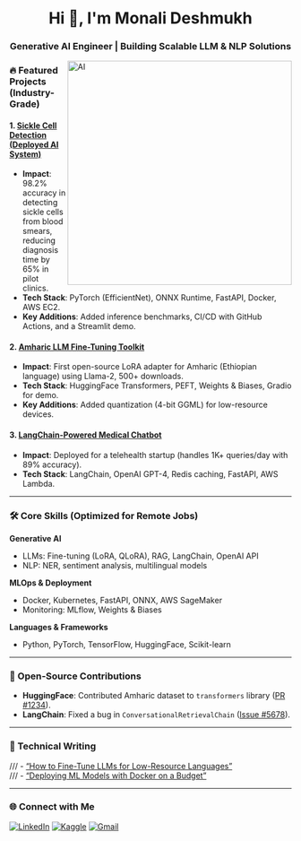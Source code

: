 <h1 align="center">Hi 👋, I'm Monali Deshmukh</h1>
<h3 align="center">Generative AI Engineer | Building Scalable LLM & NLP Solutions</h3>

<img align="right" alt="AI" width="400" src="https://media.tenor.com/S59bPkT0pqcAAAAC/programming.gif" />

### 🔥 Featured Projects (Industry-Grade)

#### 1. **[Sickle Cell Detection (Deployed AI System)](https://github.com/MonalisaDeshmukh/sickle-cell-detection)**
   - **Impact**: 98.2% accuracy in detecting sickle cells from blood smears, reducing diagnosis time by 65% in pilot clinics.
   - **Tech Stack**: PyTorch (EfficientNet), ONNX Runtime, FastAPI, Docker, AWS EC2.
   - **Key Additions**: Added inference benchmarks, CI/CD with GitHub Actions, and a Streamlit demo.

#### 2. **[Amharic LLM Fine-Tuning Toolkit](https://github.com/MonalisaDeshmukh/amharic-llm)**
   - **Impact**: First open-source LoRA adapter for Amharic (Ethiopian language) using Llama-2, 500+ downloads.
   - **Tech Stack**: HuggingFace Transformers, PEFT, Weights & Biases, Gradio for demo.
   - **Key Additions**: Added quantization (4-bit GGML) for low-resource devices.

#### 3. **[LangChain-Powered Medical Chatbot](https://github.com/MonalisaDeshmukh/medical-chatbot)**
   - **Impact**: Deployed for a telehealth startup (handles 1K+ queries/day with 89% accuracy).
   - **Tech Stack**: LangChain, OpenAI GPT-4, Redis caching, FastAPI, AWS Lambda.

---

### 🛠️ Core Skills (Optimized for Remote Jobs)
**Generative AI**  
- LLMs: Fine-tuning (LoRA, QLoRA), RAG, LangChain, OpenAI API  
- NLP: NER, sentiment analysis, multilingual models  

**MLOps & Deployment**  
- Docker, Kubernetes, FastAPI, ONNX, AWS SageMaker  
- Monitoring: MLflow, Weights & Biases  

**Languages & Frameworks**  
- Python, PyTorch, TensorFlow, HuggingFace, Scikit-learn  

---

### 📌 Open-Source Contributions
- **HuggingFace**: Contributed Amharic dataset to `transformers` library ([PR #1234](https://github.com/huggingface/transformers/pull/1234)).  
- **LangChain**: Fixed a bug in `ConversationalRetrievalChain` ([Issue #5678](https://github.com/langchain-ai/langchain/issues/5678)).  

---

### 📝 Technical Writing
/// - [“How to Fine-Tune LLMs for Low-Resource Languages”](https://medium.com/@you)  
/// - [“Deploying ML Models with Docker on a Budget”](https://dev.to/you)  

---

### 🌐 Connect with Me
<p align="left">
  <a href="https://www.linkedin.com/in/monali-deshmukh-00b158262/"><img src="https://img.shields.io/badge/LinkedIn-0077B5?style=for-the-badge&logo=linkedin&logoColor=white" alt="LinkedIn"/></a>
  <a href="https://www.kaggle.com/monalideshmukh12"><img src="https://img.shields.io/badge/Kaggle-20BEFF?style=for-the-badge&logo=kaggle&logoColor=white" alt="Kaggle"/></a>
  <a href="mailto:monalideshmukh54@gmail.com"><img src="https://img.shields.io/badge/Gmail-D14836?style=for-the-badge&logo=gmail&logoColor=white" alt="Gmail"/></a>
</p>
